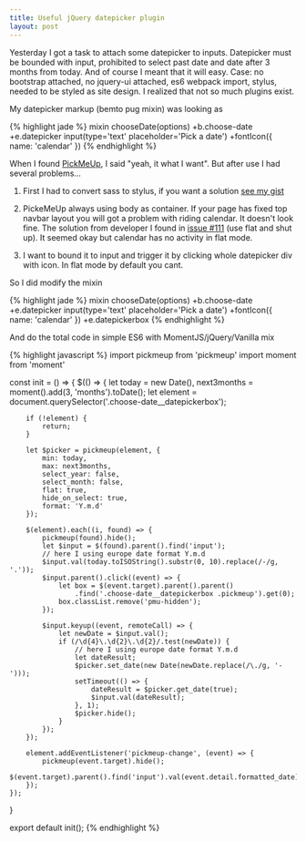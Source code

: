 ```yaml
---
title: Useful jQuery datepicker plugin
layout: post
---
```


Yesterday I got a task to attach some datepicker to inputs. Datepicker must be bounded with input, prohibited to select past date and date after 3 months from today. And of course I meant that it will easy. Case: no bootstrap attached, no jquery-ui attached, es6 webpack import, stylus, needed to be styled as site design. 
I realized that not so much plugins exist.

My datepicker markup (bemto pug mixin) was looking as

{% highlight jade %}
mixin chooseDate(options)
  +b.choose-date
    +e.datepicker
        input(type='text' placeholder='Pick a date')
        +fontIcon({ name: 'calendar' })
{% endhighlight %}

When I found [PickMeUp](https://github.com/nazar-pc/PickMeUp), I said "yeah, it what I want". But after use I had several problems...

1. First I had to convert sass to stylus, if you want a solution [see my gist](https://gist.github.com/studentIvan/9bfb53a93513d2990c3ed3400296d284)

2. PickeMeUp always using body as container. If your page has fixed top navbar layout you will got a problem with riding calendar. It doesn't look fine. The solution from developer I found in [issue #111](https://github.com/nazar-pc/PickMeUp/issues/111) (use flat and shut up). It seemed okay but calendar has no activity in flat mode.

3. I want to bound it to input and trigger it by clicking whole datepicker div with icon. In flat mode by default you cant.

So I did modify the mixin

{% highlight jade %}
mixin chooseDate(options)
  +b.choose-date
    +e.datepicker
        input(type='text' placeholder='Pick a date')
        +fontIcon({ name: 'calendar' })
    +e.datepickerbox
{% endhighlight %}

And do the total code in simple ES6 with MomentJS/jQuery/Vanilla mix

{% highlight javascript %}
import pickmeup from 'pickmeup'
import moment from 'moment'

const init = () => {
    $(() => {
        let today = new Date(), next3months = moment().add(3, 'months').toDate();
        let element = document.querySelector('.choose-date__datepickerbox');

        if (!element) {
            return;
        }

        let $picker = pickmeup(element, {
            min: today,
            max: next3months,
            select_year: false,
            select_month: false,
            flat: true,
            hide_on_select: true,
            format: 'Y.m.d'
        });

        $(element).each((i, found) => {
            pickmeup(found).hide();
            let $input = $(found).parent().find('input');
            // here I using europe date format Y.m.d
            $input.val(today.toISOString().substr(0, 10).replace(/-/g, '.'));
            $input.parent().click((event) => {
                let box = $(event.target).parent().parent()
                    .find('.choose-date__datepickerbox .pickmeup').get(0);
                box.classList.remove('pmu-hidden');
            });

            $input.keyup((event, remoteCall) => {
                let newDate = $input.val();
                if (/\d{4}\.\d{2}\.\d{2}/.test(newDate)) {
                    // here I using europe date format Y.m.d
                    let dateResult;
                    $picker.set_date(new Date(newDate.replace(/\./g, '-')));
                    setTimeout(() => {
                        dateResult = $picker.get_date(true);
                        $input.val(dateResult);
                    }, 1);
                    $picker.hide();
                }
            });
        });

        element.addEventListener('pickmeup-change', (event) => {
            pickmeup(event.target).hide();
            $(event.target).parent().find('input').val(event.detail.formatted_date);
        });
    });
}

export default init();
{% endhighlight %}


